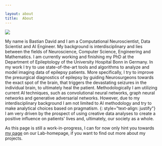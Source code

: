 ```yaml
---

layout: about
title:  About
---
```




<img class="aboutimg" src="/assets/me.jpg">

My name is Bastian David and I am a Computational Neuroscientist, Data Scientist and AI Engineer.
My background is interdisciplinary and lies between the fields of Neuroscience, Computer Science, Engineering and Mathematics. I am currently working and finishing my PhD at the Department of Epileptology of the University Hospital Bonn in Germany. In my work I try to use state-of-the-art tools and algorithms to analyze and model imaging data of epilepsy patients. More specifically, I try to improve the presurgical diagnostics of epilepsy by guiding Neurosurgeons towards the exact spot of the brain, that triggers the devastating seizures in the individual brain, to ultimately heal the patient. Methodologically I am utilizing current AI techniques, such as convolutional neural networks, graph neural networks and generative adversarial networks. However, due to my interdisciplinary background I am not limited to AI methodology and try to make analytical choices based on pragmatism.
{: style="text-align: justify"}
I am very driven by the prospect of using creative data analyses to create a positive influence on patients' lives and, ultimately, our society as a whole.

As this page is still a work-in-progress, I can for now only hint you towards [my page](https://www.translationalneuroimaging.de/bastian-david) on our Lab-homepage, if you want to find out more about my projects.
